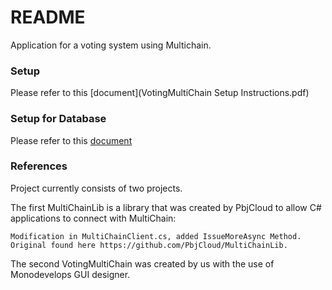 # README #

Application for a voting system using Multichain.

### Setup ###

Please refer to this [document](VotingMultiChain Setup Instructions.pdf)

### Setup for Database ###

Please refer to this [document](DatabaseDocumentation.pdf)

### References ###

Project currently consists of two projects.

The first MultiChainLib is a library that was created by PbjCloud to allow C# applications to connect with MultiChain:

	Modification in MultiChainClient.cs, added IssueMoreAsync Method.
	Original found here https://github.com/PbjCloud/MultiChainLib.
	
The second VotingMultiChain was created by us with the use of Monodevelops GUI designer.
